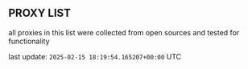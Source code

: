 ## PROXY LIST

all proxies in this list were collected from open sources and tested for functionality

last update: `2025-02-15 18:19:54.165207+00:00` UTC